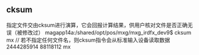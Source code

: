 ## cksum 
指定文件交由cksum进行演算，它会回报计算结果，供用户核对文件是否正确无误（被修改过）
magapp14a:/shared/opt/pos/mxg/mxg_irdfx_dev9$ cksum mx    // 若不指定任何文件名，则cksum指令会从标准输入设备读取数据
2444285914      88118112        mx

